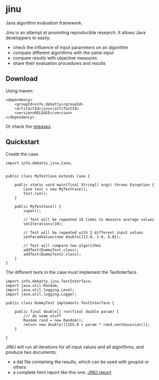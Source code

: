 # jinu
Java algorithm evaluation framework.

Jinu is an attempt at promoting reproducible research. It allows Java developpers to easily:
* check the influence of input parameters on an algorithm
* compare different algorithms with the same input
* compare results with objective measures
* share their evaluation procedures and results


## Download
Using maven:
```
<dependency>
    <groupId>info.debatty</groupId>
    <artifactId>jinu</artifactId>
    <version>RELEASE</version>
</dependency>
```

Or check the [releases](https://github.com/tdebatty/jinu/releases).

## Quickstart

Create the case.

```
import info.debatty.jinu.Case;


public class MyTestCase extends Case {

    public static void main(final String[] args) throws Exception {
        Case test = new MyTestCase();
        test.run();
    }

    public MyTestCase() {
        super();
        
        // Test will be repeated 10 times to measure average values
        setIterations(10);
        
        // Test will be repeated with 3 different input values
        setParamValues(new double[]{2.0, 3.0, 4.0});
        
        // Test will compare two algorithms
        addTest(DummyTest.class);
        addTest(DummyTest2.class);
    }
}
```

The different tests in the case must implement the TestInterface

```
import info.debatty.jinu.TestInterface;
import java.util.Random;
import java.util.logging.Level;
import java.util.logging.Logger;

public class DummyTest implements TestInterface {

    public final double[] run(final double param) {
        /// do some stuff
        Random rand = new Random();
        return new double[]{155.0 + param * rand.nextGaussian()};
    }

}
```

JINU will run all iterations for all input values and all algorithms, and produce two documents:
* a dat file containing the results, which can be used with gnuplot or others
* a complete html report like this one: [JINU report](20161208140311.html)



